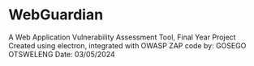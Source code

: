 # WebGuardian
A Web Application Vulnerability Assessment Tool, Final Year Project
Created using electron, integrated with OWASP ZAP
code by: GOSEGO OTSWELENG
Date: 03/05/2024
